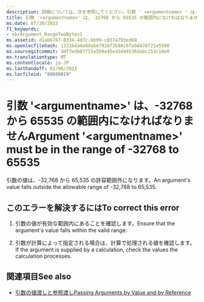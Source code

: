 ```yaml
---
description: 詳細については、次を参照してください。引数 ' <argumentname> ' は-32768 ~ 65535 の範囲内でなければなりません
title: 引数 '<argumentname>' は、-32768 から 65535 の範囲内になければなりません
ms.date: 07/20/2015
f1_keywords:
- vbrArgument_RangeTwoBytes1
ms.assetid: d1ab6767-8334-4d7c-bb99-c837a793ed69
ms.openlocfilehash: 1331b4a4a9dabe7926f2b98c6fa9d478f21a5590
ms.sourcegitcommit: ddf7edb67715a5b9a45e3dd44536dabc153c1de0
ms.translationtype: MT
ms.contentlocale: ja-JP
ms.lasthandoff: 02/06/2021
ms.locfileid: "99699819"
---
```

# <a name="argument-argumentname-must-be-in-the-range-of--32768-to-65535"></a><span data-ttu-id="53854-103">引数 '\<argumentname>' は、-32768 から 65535 の範囲内になければなりません</span><span class="sxs-lookup"><span data-stu-id="53854-103">Argument '\<argumentname>' must be in the range of -32768 to 65535</span></span>

<span data-ttu-id="53854-104">引数の値は、-32,768 から 65,535 の許容範囲外になります。</span><span class="sxs-lookup"><span data-stu-id="53854-104">An argument's value falls outside the allowable range of -32,768 to 65,535.</span></span>  
  
## <a name="to-correct-this-error"></a><span data-ttu-id="53854-105">このエラーを解決するには</span><span class="sxs-lookup"><span data-stu-id="53854-105">To correct this error</span></span>  
  
1. <span data-ttu-id="53854-106">引数の値が有効な範囲内にあることを確認します。</span><span class="sxs-lookup"><span data-stu-id="53854-106">Ensure that the argument's value falls within the valid range.</span></span>  
  
2. <span data-ttu-id="53854-107">引数が計算によって指定される場合は、計算で処理される値を確認します。</span><span class="sxs-lookup"><span data-stu-id="53854-107">If the argument is supplied by a calculation, check the values the calculation processes.</span></span>  
  
## <a name="see-also"></a><span data-ttu-id="53854-108">関連項目</span><span class="sxs-lookup"><span data-stu-id="53854-108">See also</span></span>

- [<span data-ttu-id="53854-109">引数の値渡しと参照渡し</span><span class="sxs-lookup"><span data-stu-id="53854-109">Passing Arguments by Value and by Reference</span></span>](../programming-guide/language-features/procedures/passing-arguments-by-value-and-by-reference.md)
